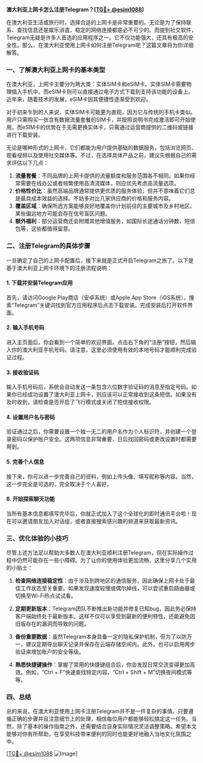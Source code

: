 **澳大利亚上网卡怎么注册Telegram？[[TG💪+ @esim1088](https://t.me/s/esim1088)]**

在澳大利亚生活或旅行时，选择合适的上网卡是非常重要的。无论是为了保持联系、查找信息还是娱乐消遣，稳定的网络连接都是必不可少的。而提到社交软件，Telegram无疑是许多人首选的应用程序之一。它不仅功能强大，还具有极高的安全性。那么，在澳大利亚使用上网卡如何注册Telegram呢？这篇文章将为你详细解答。

### 一、了解澳大利亚上网卡的基本类型

在澳大利亚，上网卡主要分为两大类：实体SIM卡和eSIM卡。实体SIM卡需要物理插入手机中，而eSIM卡则可以直接通过电子方式下载到支持该功能的设备上。近年来，随着技术的发展，eSIM卡因其便捷性逐渐受到欢迎。

对于初来乍到的人来说，实体SIM卡可能更为直观，因为它与传统的手机卡类似。用户只需购买一张含有数据流量套餐的SIM卡，并按照说明书完成激活即可开始使用。而eSIM卡的优势在于无需更换实体卡，只需通过运营商提供的二维码或链接进行下载安装。

无论是哪种形式的上网卡，它们都能为用户提供基础的数据服务，包括浏览网页、观看视频以及使用社交媒体等。不过，在选择具体产品之前，建议先根据自己的需求评估以下几点：

1. **流量套餐**：不同品牌的上网卡提供的流量额度和服务范围各不相同。如果你经常需要在线办公或者频繁使用高清流媒体，则应优先考虑高流量选项。
2. **价格性价比**：虽然高端品牌通常提供更优质的服务体验，但并不意味着它们总是最具成本效益的选择。不妨多对比几家供应商的价格和服务内容。
3. **覆盖区域**：确保所选方案能够良好地覆盖你计划前往的主要城市及乡村地区。某些偏远地方可能会存在信号盲区问题。
4. **额外福利**：部分运营商还会附赠其他增值服务，如国际长途通话分钟数、短信包等，这些都值得留意。

### 二、注册Telegram的具体步骤

一旦确定了自己的上网卡配置后，接下来就是正式开启Telegram之旅了。以下是基于澳大利亚上网卡环境下的注册流程说明：

#### 1. 下载并安装Telegram应用
首先，请访问Google Play商店（安卓系统）或Apple App Store（iOS系统），搜索“Telegram”关键词找到官方应用程序后点击下载安装。完成安装后打开软件界面。

#### 2. 输入手机号码
进入主页面后，你会看到一个简单的欢迎界面。点击右下角的“注册”按钮，然后输入你的澳大利亚手机号码。请注意，这里必须使用有效的本地号码才能顺利完成验证过程。

#### 3. 接收验证码
输入手机号码后，系统会自动发送一条包含六位数字验证码的消息至指定号码。如果你已经成功设置了澳大利亚上网卡，则应该可以正常接收到这条短信。如果没有及时收到，请检查是否开启了飞行模式或关闭了短信接收权限。

#### 4. 设置用户名与密码
验证通过之后，你需要设置一个独一无二的用户名作为个人标识符，并创建一个登录密码以保护账户安全。这两项信息非常重要，日后找回密码或更改设置时都需要用到。

#### 5. 完善个人信息
接下来，你可以进一步完善自己的资料，例如上传头像、填写昵称等内容。当然，这一步完全是可选的，完全取决于个人喜好。

#### 6. 开始探索聊天功能
当所有基本信息都填写完毕后，你就正式加入了这个全球化的即时通讯平台啦！现在可以邀请朋友加入对话组，或者直接搜索感兴趣的频道来获取最新资讯。

### 三、优化体验的小技巧

尽管上述方法足以帮助大多数人在澳大利亚顺利注册Telegram，但在实际操作过程中仍然可能存在一些小障碍。为了让你的使用体验更加流畅，这里分享几个实用的小贴士：

1. **检查网络连接稳定性**：由于涉及到跨地区的通信服务，因此确保上网卡处于最佳工作状态至关重要。如果发现速度较慢或偶尔掉线，可以尝试重启路由器或切换至Wi-Fi热点试试看。
   
2. **定期更新版本**：Telegram团队不断推出新功能并修复已知bug，因此务必保持客户端始终处于最新版本。这样不仅可以享受到最新的便利特性，还能避免因旧版存在的漏洞而导致的问题。
   
3. **备份重要数据**：虽然Telegram本身具备一定的隐私保护机制，但为了以防万一，建议定期导出聊天记录并保存在云端存储空间内。此外，也可以启用两步验证来增加账户的安全等级。
   
4. **熟悉快捷键操作**：掌握了常用的快捷键组合后，你会发现日常交流变得更加高效。例如，“Ctrl + F”快速查找特定内容，“Ctrl + Shift + M”切换夜间模式等等。

### 四、总结

总的来说，在澳大利亚使用上网卡注册Telegram并不是一件复杂的事情。只要遵循正确的步骤并且注意细节上的处理，相信每位用户都能够轻松搞定这一任务。当然，除了基本的操作指南之外，还需要结合自身实际情况灵活调整策略。希望本文能够对你有所帮助，在享受科技带来便利的同时也能更好地融入当地文化氛围之中。

[[TG💪+ @esim1088](https://t.me/s/esim1088) ![Image](https://i.postimg.cc/4NQfJmqS/Snipaste-2025-05-13-00-14-12.png)]